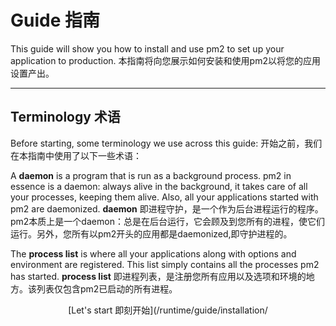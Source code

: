 # Guide 指南

This guide will show you how to install and use pm2 to set up your application to production.
本指南将向您展示如何安装和使用pm2以将您的应用设置产出。

---

## Terminology 术语

Before starting, some terminology we use across this guide:
开始之前，我们在本指南中使用了以下一些术语：

A **daemon** is a program that is run as a background process. pm2 in essence is a daemon: always alive in the background, it takes care of all your processes, keeping them alive. Also, all your applications started with pm2 are daemonized.
**daemon** 即进程守护，是一个作为后台进程运行的程序。 pm2本质上是一个daemon：总是在后台运行，它会顾及到您所有的进程，使它们运行。另外，您所有以pm2开头的应用都是daemonized,即守护进程的。

The **process list** is where all your applications along with options and environment are registered. This list simply contains all the processes pm2 has started.
**process list** 即进程列表，是注册您所有应用以及选项和环境的地方。该列表仅包含pm2已启动的所有进程。

<div>
  <p align="center">[Let's start 即刻开始](/runtime/guide/installation/</p>
</div>
